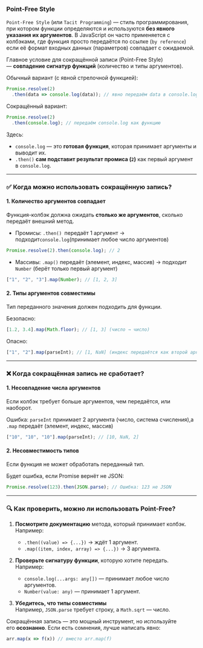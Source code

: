 ### Point-Free Style

`Point-Free Style` (или `Tacit Programming`) — стиль программирования, при котором функции определяются и используются **без явного указания их аргументов**. В JavaScript он часто применяется с колбэками, где функция просто передаётся по ссылке (`by reference`) если её формат входных данных (параметров) совпадает с ожидаемой.

Главное условие для сокращённой записи (Point-Free Style) — **совпадение сигнатур функций** (количество и типы аргументов).

Обычный вариант (с явной стрелочной функцией):
```js
Promise.resolve(2)
  .then(data => console.log(data)); // явно передаём data в console.log
```

Сокращённый вариант:
```js
Promise.resolve(2)
  .then(console.log); // передаём console.log как функцию
```

Здесь:
- `console.log` — это **готовая функция**, которая принимает аргументы и выводит их.
- `.then()` **сам подставит результат промиса (`2`)** как первый аргумент в `console.log`.
___

### ✅ Когда можно использовать сокращённую запись?
#### 1. Количество аргументов совпадает

Функция-колбэк должна ожидать **столько же аргументов**, сколько передаёт внешний метод.

- Промисы: `.then() `передаёт 1 аргумент → подходит` console.log `(принимает любое число аргументов)
```js
Promise.resolve(2).then(console.log); // 2
```

-  Массивы: `.map()` передаёт (элемент, индекс, массив) → подходит `Number` (берёт только первый аргумент)
```js
["1", "2", "3"].map(Number); // [1, 2, 3]
```

#### 2. Типы аргументов совместимы

Тип переданного значения должен подходить для функции.

Безопасно:
```js
[1.2, 3.4].map(Math.floor); // [1, 3] (число → число)
```

Опасно:
```js
["1", "2"].map(parseInt); // [1, NaN] (индекс передаётся как второй аргумент — система счисления)
```
___

### ❌ **Когда сокращённая запись не сработает?**

#### 1. Несовпадение числа аргументов

Если колбэк требует больше аргументов, чем передаётся, или наоборот.

Ошибка: `parseInt` принимает 2 аргумента (число, система счисления),а `.map` передаёт (элемент, индекс, массив)
```js
["10", "10", "10"].map(parseInt); // [10, NaN, 2]
```

#### 2. Несовместимость типов

Если функция не может обработать переданный тип.

Будет ошибка, если Promise вернёт не JSON:
```js
Promise.resolve(123).then(JSON.parse); // Ошибка: 123 не JSON
```
___

### 🔍 Как проверить, можно ли использовать Point-Free?

1. **Посмотрите документацию** метода, который принимает колбэк.  
    Например:
    - `.then((value) => {...})` → ждёт 1 аргумент.
    - `.map((item, index, array) => {...})` → 3 аргумента.
    
2. **Проверьте сигнатуру функции**, которую хотите передать.  
    Например:
    - `console.log(...args: any[])` — принимает любое число аргументов.
    - `Number(value: any)` — принимает 1 аргумент.
    
3. **Убедитесь, что типы совместимы**  
    Например, `JSON.parse` требует строку, а `Math.sqrt` — число.

Сокращённая запись — это мощный инструмент, но используйте его **осознанно**. Если есть сомнения, лучше написать явно:

```js
arr.map(x => f(x)) // вместо arr.map(f)
```
